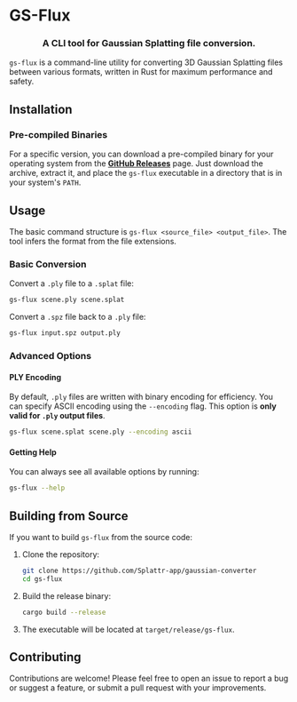 
# GS-Flux

<h3 align="center">A CLI tool for Gaussian Splatting file conversion.</h3>

`gs-flux` is a command-line utility for converting 3D Gaussian Splatting files between various formats, written in Rust for maximum performance and safety.


## Installation

### Pre-compiled Binaries

For a specific version, you can download a pre-compiled binary for your operating system from the [**GitHub Releases**](https://todo.com) page. Just download the archive, extract it, and place the `gs-flux` executable in a directory that is in your system's `PATH`.

## Usage

The basic command structure is `gs-flux <source_file> <output_file>`. The tool infers the format from the file extensions.

### Basic Conversion

Convert a `.ply` file to a `.splat` file:
```bash
gs-flux scene.ply scene.splat
```

Convert a `.spz` file back to a `.ply` file:
```bash
gs-flux input.spz output.ply
```

### Advanced Options

#### PLY Encoding

By default, `.ply` files are written with binary encoding for efficiency. You can specify ASCII encoding using the `--encoding` flag. This option is **only valid for `.ply` output files**.

```bash
gs-flux scene.splat scene.ply --encoding ascii
```

#### Getting Help

You can always see all available options by running:
```bash
gs-flux --help
```

## Building from Source

If you want to build `gs-flux` from the source code:

1.  Clone the repository:
    ```bash
    git clone https://github.com/Splattr-app/gaussian-converter
    cd gs-flux
    ```
2.  Build the release binary:
    ```bash
    cargo build --release
    ```
3.  The executable will be located at `target/release/gs-flux`.

## Contributing

Contributions are welcome! Please feel free to open an issue to report a bug or suggest a feature, or submit a pull request with your improvements.
